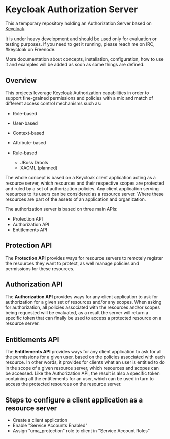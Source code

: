 # Keycloak Authorization Server

This a temporary repository holding an Authorization Server based on [Keycloak](https://github.com/keycloak/keycloak).

It is under heavy development and should be used only for evaluation or testing purposes. If you need to get it running, please reach me on IRC, #keycloak on Freenode.

More documentation about concepts, installation, configuration, how to use it and examples will be added as soon as some things are defined.

## Overview

This projects leverage Keycloak Authorization capabilities in order to support fine-grained permissions and policies with a mix
and match of different access control mechanisms such as:

* Role-based

* User-based

* Context-based

* Attribute-based

* Rule-based
    * JBoss Drools
    * XACML (planned)

The whole concept is based on a Keycloak client application acting as a resource server, which resources and their respective scopes
are protected and ruled by a set of authorization policies. Any client application serving resources to its users can be considered as a resource server. 
Where these resources are part of the assets of an application and organization.

The authorization server is based on three main APIs:

* Protection API
* Authorization API
* Entitlements API

## Protection API

The **Protection API** provides ways for resource servers to remotely register the resources they want to protect, as well manage policies
and permissions for these resources.

## Authorization API

The **Authorization API** provides ways for any client application to ask for authorization for a given set of resources and/or any scopes. When
asking for authorization, all policies associated with the resources and/or scopes being requested will be evaluated, as a result the server
will return a specific token that can finally be used to access a protected resource on a resource server.

## Entitlements API

The **Entitlements API** provides ways for any client application to ask for all the permissions for a given user, based on the policies
associated with each resource. In other words, it provides for clients what an user is entitled to do in the scope of a given resource server, which resources
and scopes can be accessed. Like the Authorization API, the result is also a specific token containing all the entitlements for an user, which can be used
in turn to access the protected resources on the resource server.


## Steps to configure a client application as a resource server

* Create a client application
* Enable "Service Accounts Enabled"
* Assign "uma_protection" role to client in "Service Account Roles"
